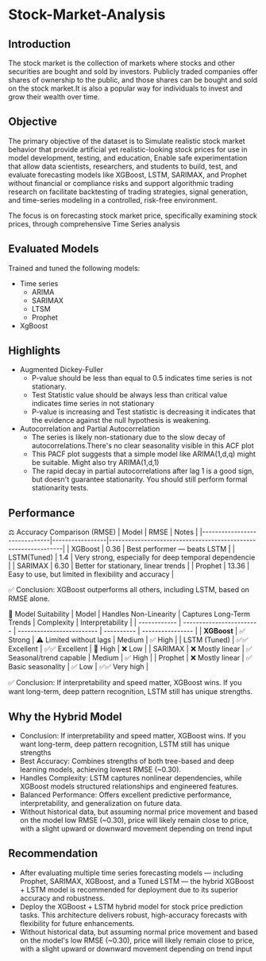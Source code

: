 # Stock-Market-Analysis

## Introduction
The stock market is the collection of markets where stocks and other securities are bought and sold by investors. Publicly traded companies offer shares of ownership to the public, and those shares can be bought and sold on the stock market.It is also a popular way for individuals to invest and grow their wealth over time.

## Objective
The primary objective of the dataset is to Simulate realistic stock market behavior that provide artificial yet realistic-looking stock prices for use in model development, testing, and education, Enable safe experimentation that allow data scientists, researchers, and students to build, test, and evaluate forecasting models like XGBoost, LSTM, SARIMAX, and Prophet without financial or compliance risks and support algorithmic trading research on facilitate backtesting of trading strategies, signal generation, and time-series modeling in a controlled, risk-free environment.

The focus is on forecasting stock market price, specifically examining stock prices, through comprehensive Time Series analysis

## Evaluated Models
Trained and tuned the following models:
 
- Time series
  - ARIMA
  - SARIMAX
  - LTSM
  - Prophet
- XgBoost

## Highlights

- Augmented Dickey-Fuller
   - P-value should be less than equal to 0.5 indicates time series is not stationary.
   - Test Statistic value should be always less than critical value indicates time series in not stationary
   - P-value is increasing and Test statistic is decreasing it indicates that the evidence against the null hypothesis is weakening.
- Autocorrelation and Partial Autocorrelation
  - The series is likely non-stationary due to the slow decay of autocorrelations.There's no clear seasonality visible in this ACF plot
  - This PACF plot suggests that a simple model like ARIMA(1,d,q) might be suitable. Might also try ARIMA(1,d,1)
  - The rapid decay in partial autocorrelations after lag 1 is a good sign, but doesn't guarantee stationarity. You should still perform formal stationarity tests.

## Performance

⚖️ Accuracy Comparison (RMSE)
  | Model                        | RMSE            |  Notes                                                        | 
  |------------------------------|-----------------|---------------------------------------------------------------|
  | XGBoost                      | 0.36            |  Best performer — beats LSTM                                  | 
  | LSTM(Tuned)                  | 1.4             |  Very strong, especially for deep temporal dependencie        | 
  | SARIMAX                      | 6.30            |  Better for stationary, linear trends                         | 
  | Prophet                      | 13.36           |  Easy to use, but limited in flexibility and accuracy         |   

   ✅ Conclusion: XGBoost outperforms all others, including LSTM, based on RMSE alone.

 🧠 Model Suitability
  | Model        | Handles Non-Linearity     | Captures Long-Term Trends | Complexity | Interpretability     |
  | ------------ | ------------------------  | ------------------------- | ---------- | ----------------     |
  | **XGBoost**  | ✅ Strong                | ⚠️ Limited without lags   | Medium     | ✅ High              |
  | LSTM (Tuned) | ✅✅ Excellent           | ✅✅ Excellent           | 🔺 High    | ❌ Low              |
  | SARIMAX      | ❌ Mostly linear         | ✅ Seasonal/trend capable | Medium     | ✅ High              |
  | Prophet      | ❌ Mostly linear         | ✅ Basic seasonality      | ✅ Low    | ✅✅ Very high       |
 
   ✅ Conclusion: If interpretability and speed matter, XGBoost wins. If you want long-term, deep pattern recognition, LSTM still has unique strengths.
  
## Why the Hybrid Model
- Conclusion: If interpretability and speed matter, XGBoost wins. If you want long-term, deep pattern recognition, LSTM still has unique strengths
- Best Accuracy: Combines strengths of both tree-based and deep learning models, achieving lowest RMSE (~0.30).
- Handles Complexity: LSTM captures nonlinear dependencies, while XGBoost models structured relationships and engineered features.
- Balanced Performance: Offers excellent predictive performance, interpretability, and generalization on future data.
- Without historical data, but assuming normal price movement and based on the model low RMSE (~0.30), price will likely remain close to price, with a slight upward or downward movement depending on trend input

## Recommendation

- After evaluating multiple time series forecasting models — including Prophet, SARIMAX, XGBoost, and a Tuned LSTM — the hybrid XGBoost + LSTM model is recommended for deployment due to its superior accuracy and robustness.
- Deploy the XGBoost + LSTM hybrid model for stock price prediction tasks. This architecture delivers robust, high-accuracy forecasts with flexibility for future enhancements.
- Without historical data, but assuming normal price movement and based on the model's low RMSE (~0.30), price will likely remain close to price, with a slight upward or downward movement depending on trend input

